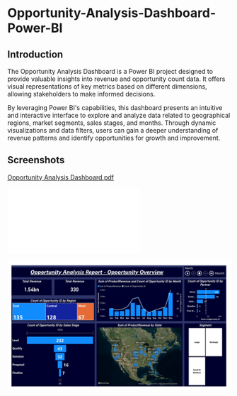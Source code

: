 # Opportunity-Analysis-Dashboard-Power-BI

## Introduction

The Opportunity Analysis Dashboard is a Power BI project designed to provide valuable insights into revenue and opportunity count data. It offers visual representations of key metrics based on different dimensions, allowing stakeholders to make informed decisions.

By leveraging Power BI's capabilities, this dashboard presents an intuitive and interactive interface to explore and analyze data related to geographical regions, market segments, sales stages, and months. Through dynamic visualizations and data filters, users can gain a deeper understanding of revenue patterns and identify opportunities for growth and improvement.

## Screenshots

[Opportunity Analysis Dashboard.pdf](https://github.com/SyedSaifAhmed/Opportunity-Analysis-Dashboard-Power-BI/files/11798530/Opportunity.Analysis.Dashboard.pdf)

![](Opportunity%20Analysis%20Dashboard.pdf)

![tw](Images/Opportunity%20Analysis%20Dashboard-1.jpg)

